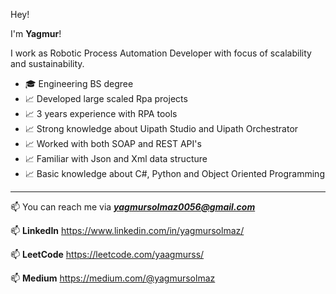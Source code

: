 Hey!

I'm **Yagmur**!

I work as Robotic Process Automation Developer with focus of scalability and sustainability.

- 🎓 Engineering BS degree
- 📈 Developed large scaled Rpa projects
- 📈 3 years experience with RPA tools
- 📈 Strong knowledge about Uipath Studio and Uipath Orchestrator
- 📈 Worked with both SOAP and REST API's
- 📈 Familiar with Json and Xml data structure 
- 📈 Basic knowledge about C#, Python and Object Oriented Programming

---

📫 You can reach me via ***yagmursolmaz0056@gmail.com***

📫 **LinkedIn** https://www.linkedin.com/in/yagmursolmaz/ 

📫 **LeetCode**  https://leetcode.com/yaagmurss/

📫 **Medium** https://medium.com/@yagmursolmaz
